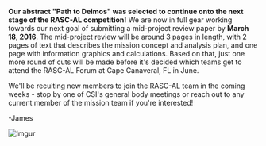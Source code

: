 **Our abstract "Path to Deimos" was selected to continue onto the next stage of the RASC-AL competition!** We are now in full gear working towards our next goal of submitting a mid-project review paper by **March 18, 2016**. The mid-project review will be around 3 pages in length, with 2 pages of text that describes the mission concept and analysis plan, and one page with information graphics and calculations. Based on that, just one more round of cuts will be made before it's decided which teams get to attend the RASC-AL Forum at Cape Canaveral, FL in June.

We'll be recuiting new members to join the RASC-AL team in the coming weeks - stop by one of CSI's general body meetings or reach out to any current member of the mission team if you're interested!

-James

![Imgur](http://i.imgur.com/imDW4HY.jpg)
